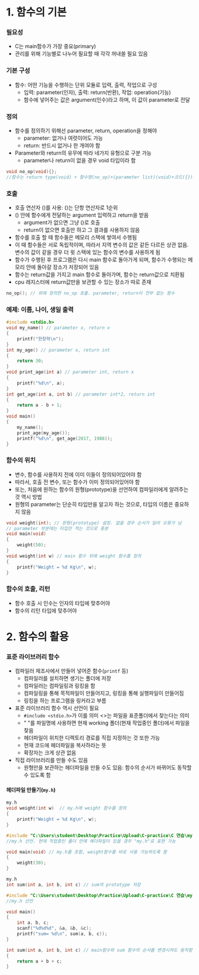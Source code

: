 # 1. 함수의 기본
### 필요성
- C는 main함수가 가장 중요(primary)
- 관리를 위해 기능별로 나누어 필요할 때 각각 꺼내쓸 필요 있음

### 기본 구성
- 함수: 어떤 기능을 수행하는 단위 모듈로 입력, 출력, 작업으로 구성
	- 입력: parameter(인자), 출력: return(반환), 작업: operation(기능)
	- 함수에 넣어주는 값은 argument(인수)라고 하며, 이 값이 parameter로 전달

### 정의
- 함수를 정의하기 위해선 parameter, return, operation을 정해야
	- parameter: 없거나 여럿이어도 가능
	- return: 반드시 없거나 한 개여야 함
- Parameter와 return의 유무에 따라 네가지 유형으로 구분 가능
	- parameter나 return이 없을 경우 void 타입이라 함

```cpp
void no_op(void){};
//함수는 return type(void) + 함수명(no_op)+(parameter list)(void)+코드({})로 구성됨
```
### 호출
- 호출 연산자 ()를 사용: ()는 단항 연산자로 1순위
- () 안에 함수에게 전달하는 argument 입력하고 return을 받음
	- argument가 없으면 그냥 ()로 호출
	- return이 없으면 호출만 하고 그 결과를 사용하지 않음
- 함수를 호출 할 때 함수들은 메모리 스택에 쌓여서 수행됨
- 이 때 함수들은 서로 독립적이며, 따라서 지역 변수의 값은 같든 다르든 상관 없음. 변수의 값이 같을 경우 더 윗 스택에 있는 함수의 변수를 사용하게 됨
- 함수가 수행된 후 프로그램은 다시 main 함수로 돌아가게 되며, 함수가 수행되는 메모리 안에 돌아갈 장소가 저장되어 있음
- 함수는 return값을 가지고 main 함수로 돌아가며, 함수는 return값으로 치환됨
- cpu 레지스터에 return값만을 보관할 수 있는 장소가 따로 존재

```cpp
no_op(); // 위에 정의한 no_op 호출. parameter, return이 전부 없는 함수
```

### 예제: 이름, 나이, 생일 출력
```cpp
#include <stdio.h>
void my_name() // parameter x, return x
{
	printf("한창혁\n");
}
int my_age() // parameter x, return int
{
	return 30;
}
void print_age(int a) // parameter int, return x
{
	printf("%d\n", a);
}
int get_age(int a, int b) // parameter int*2, return int
{
	return a - b + 1;
}
void main()
{
	my_name();
	print_age(my_age());
	printf("%d\n", get_age(2017, 1988));
}
```

### 함수의 위치
- 변수, 함수를 사용하지 전에 이미 이들이 정의되어있어야 함
- 따라서, 호출 전 변수, 또는 함수가 이미 정의되어있어야 함
- 또는, 처음에 원하는 함수의 원형(prototype)을 선언하여 컴파일러에게 알려주는 것 역시 방법
- 원형의 parameter는 단순히 타입만을 알고자 하는 것으로, 타입의 이름은 중요하지 않음

```cpp
void weight(int); // 원형(prototype) 설정. 없을 경우 순서가 달라 오류가 남
// parameter 부분에는 타입만 적는 것으로 충분
void main(void)
{
	weight(50);
}
void weight(int w) // main 함수 뒤에 weight 함수를 정의
{
	printf("Weight = %d Kg\n", w);
}
```

### 함수의 호출, 리턴
- 함수 호출 시 인수는 인자의 타입에 맞추어야
- 함수의 리턴 타입에 맞추어야



# 2. 함수의 활용

### 표준 라이브러리 함수
- 컴파일러 제조사에서 만들어 넣어준 함수(`printf` 등)
	- 컴파일러를 설치하면 생기는 폴더에 저장
	- 컴파일러는 컴파일링과 링킹을 함
	- 컴파일링을 통해 목적파일이 만들어지고, 링킹을 통해 실행파일이 만들어짐
	- 링킹을 하는 프로그램을 링커라고 부름
- 표준 라이브러리 함수 역시 선언이 필요
	- `#include <stdio.h>`가 이를 의미 <>는 파일을 표준폴더에서 찾는다는 의미
	- " "를 파일명에 사용하면 현재 working 폴더(현재 작업중인 폴더)에서 파일을 찾음
	- 헤더파일이 위치한 디렉토리 경로를 직접 지정하는 것 또한 가능
	- 현재 코드에 헤더파일을 복사하라는 뜻
	- 확장자는 크게 상관 없음
- 직접 라이브러리를 만들 수도 있음
	- 원형만을 보관하는 헤더파일을 만들 수도 있음: 함수의 순서가 바뀌어도 동작할 수 있도록 함

#### 헤더파일 만들기(`my.h`)
```cpp
my.h
void weight(int w)  // my.h에 weight 함수를 정의
{
	printf("Weight = %d Kg\n", w);
}

#include "C:\Users\student\Desktop\Practice\Upload\C-practice\C 연습\my.h" 
//my.h 선언. 현재 작업중인 폴더 안에 헤더파일이 있을 경우 "my.h"로 표현 가능

void main(void) // my.h를 포함, weight함수를 바로 사용 가능하도록 함
{
	weight(30);
}
```


```cpp
my.h
int sum(int a, int b, int c) // sum의 prototype 저장

#include "C:\Users\student\Desktop\Practice\Upload\C-practice\C 연습\my.h" 
//my.h 선언 

void main()
{
	int a, b, c;
	scanf("%d%d%d", &a, &b, &c);
	printf("sum= %d\n", sum(a, b, c));
}

int sum(int a, int b, int c) // main함수와 sum 함수의 순서를 변경시켜도 동작함
{
	return a + b + c;
}
```




























